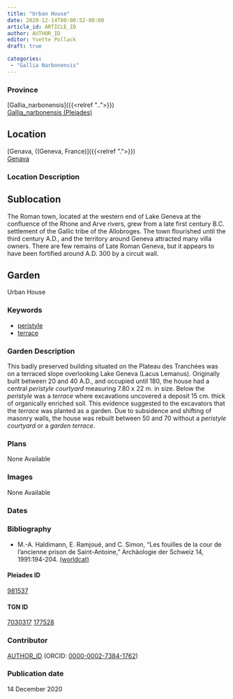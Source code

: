 ```yaml
---
title: "Urban House"
date: 2020-12-14T00:08:52-00:00
article_id: ARTICLE_ID
author: AUTHOR_ID
editor: Yvette Pollack
draft: true

categories:
 - "Gallia Narbonensis"
---
```


### Province

[Gallia_narbonensis]({{<relref "..">}}) \
[Gallia_narbonensis (Pleiades)](https://pleiades.stoa.org/places/981537)

<!-- ### Province Description -->



## Location

[Genava, ((Geneva, France)]({{<relref ".">}}) \
[Genava](https://pleiades.stoa.org/places/177528)

### Location Description

<!--### Location Description-->

<!-- LEAVE THIS BLANK FOR NOW -->

## Sublocation

The Roman town, located at the western end of Lake Geneva at the confluence of the Rhone and Arve rivers, grew from a late first century B.C. settlement of the Gallic tribe of the Allobroges. The town flourished until the third century  A.D., and the territory around Geneva attracted many villa owners. There are few remains of Late Roman Geneva, but it appears to have been fortified around A.D. 300 by a circuit wall.

## Garden

Urban House

<!-- ### Keywords -->
### Keywords
- [peristyle](http://vocab.getty.edu/page/aat/300080971)
- [terrace](http://vocab.getty.edu/page/aat/300404778)

### Garden Description

This badly preserved building situated on the Plateau des Tranchées was on a terraced slope overlooking Lake Geneva (Lacus Lemanus). Originally built between 20 and 40 A.D., and occupied until 180, the house had a central *peristyle courtyard* measuring 7.80 x 22 m. in size.
Below the *peristyle* was a *terrace* where excavations uncovered a deposit 15 cm. thick of organically enriched soil. This evidence suggested to the excavators that the *terrace* was planted as a garden. Due to subsidence and shifting of masonry walls, the house was rebuilt between 50 and 70 without a *peristyle courtyard* or a *garden terrace*.

<!-- text is from draft file -->

### Plans

None Available



### Images

None Available

### Dates


### Bibliography

- M.-A. Haldimann, E. Ramjoué, and C. Simon, “Les fouilles de la cour de l’ancienne prison de Saint-Antoine,” Archäologie der Schweiz 14, 1991:194-204. [(worldcat)](http://www.worldcat.org/oclc/891753412)

#### Pleiades ID

[981537](https://pleiades.stoa.org/places/981537)

#### TGN ID

[7030317](http://vocab.getty.edu/page/tgn/7030317)
[177528](https://pleiades.stoa.org/places/177528)

### Contributor

[AUTHOR_ID](link) (ORCID: [0000-0002-7384-1762](https://orcid.org/0000-0002-7384-1762))

### Publication date

14 December 2020

<!--### Related articles-->

<!-- Links to other related articles. Leave blank for now -->